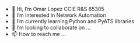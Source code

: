 - 👋 Hi, I’m Omar Lopez CCIE R&S 65305
- 👀 I’m interested in Network Automation
- 🌱 I’m currently learning Python and PyATS libraries
- 💞️ I’m looking to collaborate on ...
- 📫 How to reach me ...

<!---
OmarCCIE/OmarCCIE is a ✨ special ✨ repository because its `README.md` (this file) appears on your GitHub profile.
You can click the Preview link to take a look at your changes.
--->
